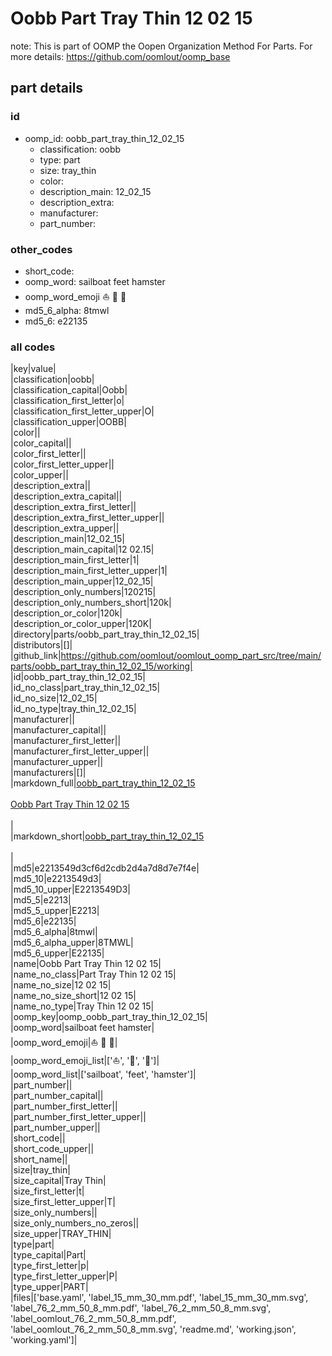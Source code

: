 # Oobb Part Tray Thin 12 02 15  

note: This is part of OOMP the Oopen Organization Method For Parts. For more details: https://github.com/oomlout/oomp_base

##  part details





### id
* oomp_id: oobb_part_tray_thin_12_02_15
  * classification: oobb
  * type: part
  * size: tray_thin
  * color: 
  * description_main: 12_02_15
  * description_extra: 
  * manufacturer: 
  * part_number: 

### other_codes
* short_code: 
* oomp_word: sailboat feet hamster
* oomp_word_emoji :sailboat: :feet: :hamster:
* md5_6_alpha: 8tmwl
* md5_6: e22135

### all codes 
|key|value|  
|classification|oobb|  
|classification_capital|Oobb|  
|classification_first_letter|o|  
|classification_first_letter_upper|O|  
|classification_upper|OOBB|  
|color||  
|color_capital||  
|color_first_letter||  
|color_first_letter_upper||  
|color_upper||  
|description_extra||  
|description_extra_capital||  
|description_extra_first_letter||  
|description_extra_first_letter_upper||  
|description_extra_upper||  
|description_main|12_02_15|  
|description_main_capital|12 02.15|  
|description_main_first_letter|1|  
|description_main_first_letter_upper|1|  
|description_main_upper|12_02_15|  
|description_only_numbers|120215|  
|description_only_numbers_short|120k|  
|description_or_color|120k|  
|description_or_color_upper|120K|  
|directory|parts/oobb_part_tray_thin_12_02_15|  
|distributors|[]|  
|github_link|https://github.com/oomlout/oomlout_oomp_part_src/tree/main/parts/oobb_part_tray_thin_12_02_15/working|  
|id|oobb_part_tray_thin_12_02_15|  
|id_no_class|part_tray_thin_12_02_15|  
|id_no_size|12_02_15|  
|id_no_type|tray_thin_12_02_15|  
|manufacturer||  
|manufacturer_capital||  
|manufacturer_first_letter||  
|manufacturer_first_letter_upper||  
|manufacturer_upper||  
|manufacturers|[]|  
|markdown_full|[oobb_part_tray_thin_12_02_15](https://github.com/oomlout/oomlout_oomp_part_src/tree/main/parts/oobb_part_tray_thin_12_02_15/working)<br>[](https://github.com/oomlout/oomlout_oomp_part_src/tree/main/parts/oobb_part_tray_thin_12_02_15/working)<br>[Oobb Part Tray Thin 12 02 15](https://github.com/oomlout/oomlout_oomp_part_src/tree/main/parts/oobb_part_tray_thin_12_02_15/working)<br><br>|  
|markdown_short|[oobb_part_tray_thin_12_02_15](https://github.com/oomlout/oomlout_oomp_part_src/tree/main/parts/oobb_part_tray_thin_12_02_15/working)<br><br>|  
|md5|e2213549d3cf6d2cdb2d4a7d8d7e7f4e|  
|md5_10|e2213549d3|  
|md5_10_upper|E2213549D3|  
|md5_5|e2213|  
|md5_5_upper|E2213|  
|md5_6|e22135|  
|md5_6_alpha|8tmwl|  
|md5_6_alpha_upper|8TMWL|  
|md5_6_upper|E22135|  
|name|Oobb Part Tray Thin 12 02 15|  
|name_no_class|Part Tray Thin 12 02 15|  
|name_no_size|12 02 15|  
|name_no_size_short|12 02 15|  
|name_no_type|Tray Thin 12 02 15|  
|oomp_key|oomp_oobb_part_tray_thin_12_02_15|  
|oomp_word|sailboat feet hamster|  
|oomp_word_emoji|:sailboat: :feet: :hamster:|  
|oomp_word_emoji_list|[':sailboat:', ':feet:', ':hamster:']|  
|oomp_word_list|['sailboat', 'feet', 'hamster']|  
|part_number||  
|part_number_capital||  
|part_number_first_letter||  
|part_number_first_letter_upper||  
|part_number_upper||  
|short_code||  
|short_code_upper||  
|short_name||  
|size|tray_thin|  
|size_capital|Tray Thin|  
|size_first_letter|t|  
|size_first_letter_upper|T|  
|size_only_numbers||  
|size_only_numbers_no_zeros||  
|size_upper|TRAY_THIN|  
|type|part|  
|type_capital|Part|  
|type_first_letter|p|  
|type_first_letter_upper|P|  
|type_upper|PART|  
|files|['base.yaml', 'label_15_mm_30_mm.pdf', 'label_15_mm_30_mm.svg', 'label_76_2_mm_50_8_mm.pdf', 'label_76_2_mm_50_8_mm.svg', 'label_oomlout_76_2_mm_50_8_mm.pdf', 'label_oomlout_76_2_mm_50_8_mm.svg', 'readme.md', 'working.json', 'working.yaml']|  
